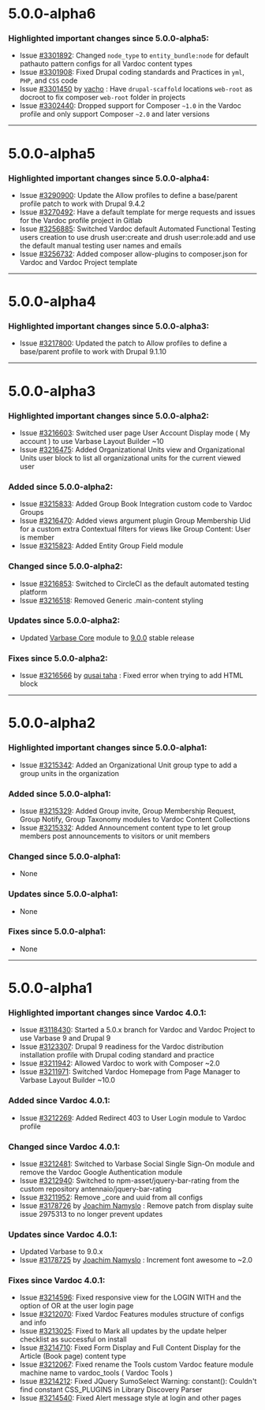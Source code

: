 # 5.0.0-alpha6

### Highlighted important changes since 5.0.0-alpha5:
* Issue [#3301892](https://www.drupal.org/i/3301892):
        Changed `node_type` to `entity_bundle:node` for default pathauto
        pattern configs for all Vardoc content types
* Issue [#3301908](https://www.drupal.org/i/3301908):
        Fixed Drupal coding standards and Practices
        in `yml`, `PHP`, and `CSS` code
* Issue [#3301450](https://www.drupal.org/i/3301450)
        by [vacho](https://www.drupal.org/u/vacho)
       : Have `drupal-scaffold` locations `web-root` as docroot to fix
        composer `web-root` folder in projects
* Issue [#3302440](https://www.drupal.org/i/3302440):
        Dropped support for Composer `~1.0` in the Vardoc profile and only
        support Composer `~2.0` and later versions

------------------------------------------------------------------------------------------------

# 5.0.0-alpha5

### Highlighted important changes since 5.0.0-alpha4:

* Issue [#3290900](https://www.drupal.org/i/3290900):
        Update the Allow profiles to define a base/parent profile
        patch to work with Drupal 9.4.2
* Issue [#3270492](https://www.drupal.org/i/3270492):
        Have a default template for merge requests and issues for
        the Vardoc profile project in Gitlab
* Issue [#3256885](https://www.drupal.org/i/3256885):
        Switched Vardoc default Automated Functional Testing users creation
        to use drush user:create and drush user:role:add and use
        the default manual testing user names and emails
* Issue [#3256732](https://www.drupal.org/i/3256732):
        Added composer allow-plugins to composer.json for Vardoc
        and Vardoc Project template

------------------------------------------------------------------------------------------------

# 5.0.0-alpha4

### Highlighted important changes since 5.0.0-alpha3:
* Issue [#3217800](https://www.drupal.org/i/3217800):
        Updated the patch to Allow profiles to define a base/parent profile
        to work with Drupal 9.1.10

------------------------------------------------------------------------------------------------

# 5.0.0-alpha3

### Highlighted important changes since 5.0.0-alpha2:
* Issue [#3216603](https://www.drupal.org/i/3216603):
        Switched user page User Account Display mode ( My account ) 
       to use Varbase Layout Builder ~10
* Issue [#3216475](https://www.drupal.org/i/3216475):
        Added Organizational Units view and Organizational Units user block to
        list all organizational units for the current viewed user

### Added since 5.0.0-alpha2:
* Issue [#3215833](https://www.drupal.org/i/3215833):
        Added Group Book Integration custom code to Vardoc Groups
* Issue [#3216470](https://www.drupal.org/i/3216470):
        Added views argument plugin Group Membership Uid for a custom extra
        Contextual filters for views like Group Content: User is member
* Issue [#3215823](https://www.drupal.org/i/3215823):
        Added Entity Group Field module

### Changed since 5.0.0-alpha2:
* Issue [#3216853](https://www.drupal.org/i/3216853):
        Switched to CircleCI as the default automated testing platform
* Issue [#3216518](https://www.drupal.org/i/3216518):
        Removed Generic .main-content styling

### Updates since 5.0.0-alpha2:
* Updated [Varbase Core](https://www.drupal.org/project/varbase_core)
    module to [9.0.0](https://www.drupal.org/project/varbase_core/releases/9.0.0) stable release

### Fixes since 5.0.0-alpha2:
* Issue [#3216566](https://www.drupal.org/i/3216566)
       by [qusai taha](https://www.drupal.org/u/qusai-taha)
       : Fixed error when trying to add HTML block

------------------------------------------------------------------------------------------------

# 5.0.0-alpha2

### Highlighted important changes since 5.0.0-alpha1:
* Issue [#3215342](https://www.drupal.org/i/3215342):
        Added an Organizational Unit group type to add a group units in the organization

### Added since 5.0.0-alpha1:
* Issue [#3215329](https://www.drupal.org/i/3215329):
        Added Group invite, Group Membership Request, Group Notify, Group Taxonomy
        modules to Vardoc Content Collections
* Issue [#3215332](https://www.drupal.org/i/3215332):
        Added Announcement content type to let group members post announcements
        to visitors or unit members

### Changed since 5.0.0-alpha1:
* None

### Updates since 5.0.0-alpha1:
* None

### Fixes since 5.0.0-alpha1:
* None

------------------------------------------------------------------------------------------------

# 5.0.0-alpha1

### Highlighted important changes since Vardoc 4.0.1:
* Issue [#3118430](https://www.drupal.org/i/3118430):
        Started a 5.0.x branch for Vardoc and Vardoc Project to use Varbase 9 and Drupal 9
* Issue [#3123307](https://www.drupal.org/i/3123307):
        Drupal 9 readiness for the Vardoc distribution installation profile with Drupal coding
        standard and practice
* Issue [#3211942](https://www.drupal.org/i/3211942):
        Allowed Vardoc to work with Composer ~2.0
* Issue [#3211971](https://www.drupal.org/i/3211971):
        Switched Vardoc Homepage from Page Manager to Varbase Layout Builder ~10.0

### Added since Vardoc 4.0.1:
* Issue [#3212269](https://www.drupal.org/i/3212269):
        Added Redirect 403 to User Login module to Vardoc profile

### Changed since Vardoc 4.0.1:
* Issue [#3212481](https://www.drupal.org/i/3212481):
        Switched to Varbase Social Single Sign-On module and remove the Vardoc Google Authentication module
* Issue [#3212940](https://www.drupal.org/i/3212940):
        Switched to npm-asset/jquery-bar-rating from the custom repository antennaio/jquery-bar-rating
* Issue [#3211952](https://www.drupal.org/i/3211952):
        Remove _core and uuid from all configs
* Issue [#3178726](https://www.drupal.org/i/3178726)
        by [Joachim Namyslo](https://www.drupal.org/u/joachim-namyslo)
       : Remove patch from display suite issue 2975313 to no longer prevent updates

### Updates since Vardoc 4.0.1:
* Updated Varbase to 9.0.x
* Issue [#3178725](https://www.drupal.org/i/3178725)
        by [Joachim Namyslo](https://www.drupal.org/u/joachim-namyslo)
        : Increment font awesome to ~2.0

### Fixes since Vardoc 4.0.1:
* Issue [#3214596](https://www.drupal.org/i/3214596):
        Fixed responsive view for the LOGIN WITH and the option of OR at the user login page
* Issue [#3212070](https://www.drupal.org/i/3212070):
        Fixed Vardoc Features modules structure of configs and info
* Issue [#3213025](https://www.drupal.org/i/3213025):
        Fixed to Mark all updates by the update helper checklist as successful on install
* Issue [#3214710](https://www.drupal.org/i/3214710):
        Fixed Form Display and Full Content Display for the Article (Book page) content type
* Issue [#3212067](https://www.drupal.org/i/3212067):
        Fixed rename the Tools custom Vardoc feature module machine name to vardoc_tools ( Vardoc Tools )
* Issue [#3214212](https://www.drupal.org/i/3214212):
        Fixed JQuery SumoSelect Warning: constant(): Couldn't find constant CSS_PLUGINS
        in Library Discovery Parser
* Issue [#3214540](https://www.drupal.org/i/3214540):
        Fixed Alert message style at login and other pages